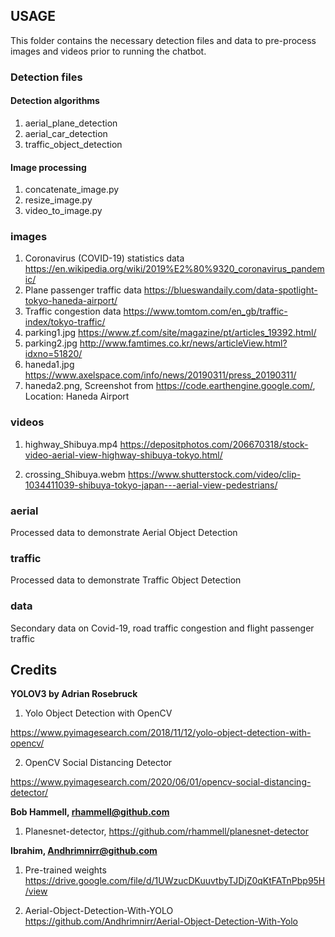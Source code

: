 ## USAGE
This folder contains the necessary detection files and data to pre-process images and videos prior to running the chatbot.

### Detection files

#### Detection algorithms

1. aerial_plane_detection
2. aerial_car_detection	
3. traffic_object_detection

#### Image processing

1. concatenate_image.py
2. resize_image.py
3. video_to_image.py
	
### images

1. Coronavirus (COVID-19) statistics data https://en.wikipedia.org/wiki/2019%E2%80%9320_coronavirus_pandemic/
2. Plane passenger traffic data https://blueswandaily.com/data-spotlight-tokyo-haneda-airport/
3. Traffic congestion data https://www.tomtom.com/en_gb/traffic-index/tokyo-traffic/
4. parking1.jpg https://www.zf.com/site/magazine/pt/articles_19392.html/
5. parking2.jpg http://www.famtimes.co.kr/news/articleView.html?idxno=51820/
6. haneda1.jpg https://www.axelspace.com/info/news/20190311/press_20190311/
7. haneda2.png, Screenshot from https://code.earthengine.google.com/, Location: Haneda Airport

### videos

1. highway_Shibuya.mp4 https://depositphotos.com/206670318/stock-video-aerial-view-highway-shibuya-tokyo.html/

2. crossing_Shibuya.webm https://www.shutterstock.com/video/clip-1034411039-shibuya-tokyo-japan---aerial-view-pedestrians/

### aerial

Processed data to demonstrate Aerial Object Detection

### traffic

Processed data to demonstrate Traffic Object Detection

### data

Secondary data on Covid-19, road traffic congestion and flight passenger traffic

## Credits

**YOLOV3 by Adrian Rosebruck**
1. Yolo Object Detection with OpenCV

https://www.pyimagesearch.com/2018/11/12/yolo-object-detection-with-opencv/

2. OpenCV Social Distancing Detector

https://www.pyimagesearch.com/2020/06/01/opencv-social-distancing-detector/

**Bob Hammell, rhammell@github.com**

1. Planesnet-detector, https://github.com/rhammell/planesnet-detector

**Ibrahim, Andhrimnirr@github.com**

1. Pre-trained weights https://drive.google.com/file/d/1UWzucDKuuvtbyTJDjZ0qKtFATnPbp95H/view

2. Aerial-Object-Detection-With-YOLO 
https://github.com/Andhrimnirr/Aerial-Object-Detection-With-Yolo
